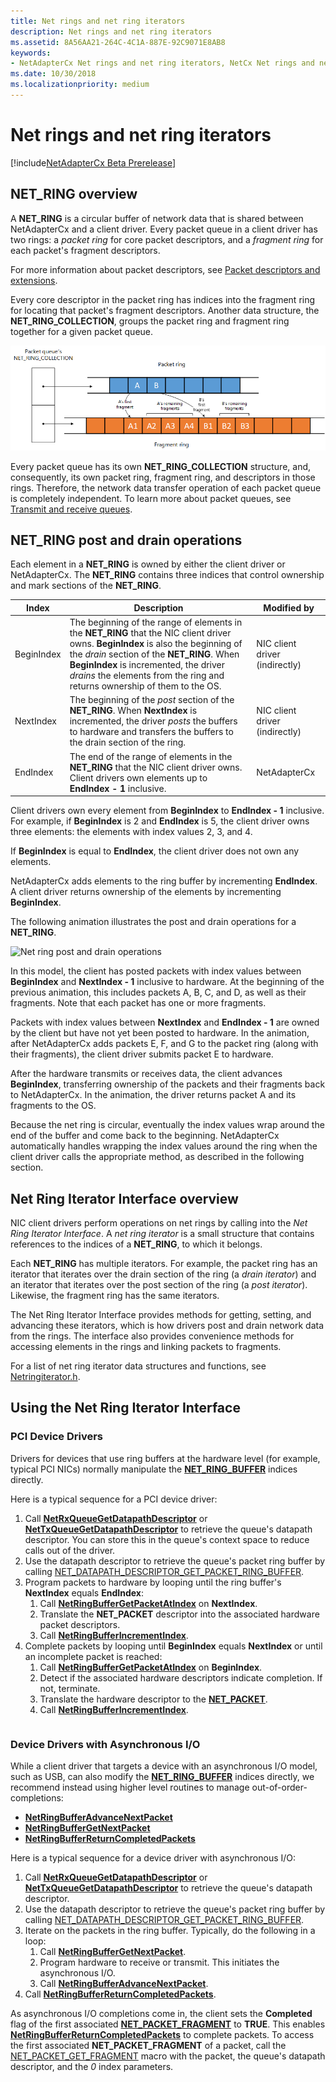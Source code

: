 ```yaml
---
title: Net rings and net ring iterators
description: Net rings and net ring iterators
ms.assetid: 8A56AA21-264C-4C1A-887E-92C9071E8AB8
keywords:
- NetAdapterCx Net rings and net ring iterators, NetCx Net rings and net ring iterators, NetAdapterCx PCI devices net ring, NetAdapterCx asynchronous I/O
ms.date: 10/30/2018
ms.localizationpriority: medium
---
```


# Net rings and net ring iterators

[!include[NetAdapterCx Beta Prerelease](../netcx-beta-prerelease.md)]

## NET_RING overview

A **NET_RING** is a circular buffer of network data that is shared between NetAdapterCx and a client driver. Every packet queue in a client driver has two rings: a *packet ring* for core packet descriptors, and a *fragment ring* for each packet's fragment descriptors.

For more information about packet descriptors, see [Packet descriptors and extensions](packet-descriptors-and-extensions.md).

Every core descriptor in the packet ring has indices into the fragment ring for locating that packet's fragment descriptors. Another data structure, the **NET_RING_COLLECTION**, groups the packet ring and fragment ring together for a given packet queue.

![multi-ring layout](images/multi-ring.png) 

Every packet queue has its own **NET_RING_COLLECTION** structure, and, consequently, its own packet ring, fragment ring, and descriptors in those rings. Therefore, the network data transfer operation of each packet queue is completely independent. To learn more about packet queues, see [Transmit and receive queues](transmit-and-receive-queues.md).

## NET_RING post and drain operations

Each element in a **NET_RING** is owned by either the client driver or NetAdapterCx. The **NET_RING** contains three indices that control ownership and mark sections of the **NET_RING**.

| Index | Description | Modified by |
| --- | --- | --- |
| BeginIndex | The beginning of the range of elements in the **NET_RING** that the NIC client driver owns. **BeginIndex** is also the beginning of the *drain* section of the **NET_RING**. When **BeginIndex** is incremented, the driver *drains* the elements from the ring and returns ownership of them to the OS. | NIC client driver (indirectly) |
| NextIndex | The beginning of the *post* section of the **NET_RING**. When **NextIndex** is incremented, the driver *posts* the buffers to hardware and transfers the buffers to the drain section of the ring. | NIC client driver (indirectly) |
| EndIndex | The end of the range of elements in the **NET_RING** that the NIC client driver owns. Client drivers own elements up to **EndIndex - 1** inclusive. | NetAdapterCx |

Client drivers own every element from **BeginIndex** to **EndIndex - 1** inclusive. For example, if **BeginIndex** is 2 and **EndIndex** is 5, the client driver owns three elements: the elements with index values 2, 3, and 4.

If **BeginIndex** is equal to **EndIndex**, the client driver does not own any elements.

NetAdapterCx adds elements to the ring buffer by incrementing **EndIndex**. A client driver returns ownership of the elements by incrementing **BeginIndex**.

The following animation illustrates the post and drain operations for a **NET_RING**.

![Net ring post and drain operations](images/net_ring_post_and_drain_operations.gif "Net ring post and drain operations")

In this model, the client has posted packets with index values between **BeginIndex** and **NextIndex - 1** inclusive to hardware. At the beginning of the previous animation, this includes packets A, B, C, and D, as well as their fragments. Note that each packet has one or more fragments. 

Packets with index values between **NextIndex** and **EndIndex - 1** are owned by the client but have not yet been posted to hardware. In the animation, after NetAdapterCx adds packets E, F, and G to the packet ring (along with their fragments), the client driver submits packet E to hardware.

After the hardware transmits or receives data, the client advances **BeginIndex**, transferring ownership of the packets and their fragments back to NetAdapterCx. In the animation, the driver returns packet A and its fragments to the OS.

Because the net ring is circular, eventually the index values wrap around the end of the buffer and come back to the beginning. NetAdapterCx automatically handles wrapping the index values around the ring when the client driver calls the appropriate method, as described in the following section.

## Net Ring Iterator Interface overview

NIC client drivers perform operations on net rings by calling into the *Net Ring Iterator Interface*. A *net ring iterator* is a small structure that contains references to the indices of a **NET_RING**, to which it belongs.

Each **NET_RING** has multiple iterators. For example, the packet ring has an iterator that iterates over the drain section of the ring (a *drain iterator*) and an iterator that iterates over the post section of the ring (a *post iterator*). Likewise, the fragment ring has the same iterators. 

The Net Ring Iterator Interface provides methods for getting, setting, and advancing these iterators, which is how drivers post and drain network data from the rings. The interface also provides convenience methods for accessing elements in the rings and linking packets to fragments.

For a list of net ring iterator data structures and functions, see [Netringiterator.h](netringiterator-h.md).

## Using the Net Ring Iterator Interface

### PCI Device Drivers

Drivers for devices that use ring buffers at the hardware level (for example, typical PCI NICs) normally manipulate the [**NET_RING_BUFFER**](https://docs.microsoft.com/windows-hardware/drivers/ddi/content/netringbuffer/ns-netringbuffer-_net_ring_buffer) indices directly.

Here is a typical sequence for a PCI device driver:

1. Call [**NetRxQueueGetDatapathDescriptor**](https://docs.microsoft.com/windows-hardware/drivers/ddi/content/netrxqueue/nf-netrxqueue-netrxqueuegetdatapathdescriptor) or [**NetTxQueueGetDatapathDescriptor**](https://docs.microsoft.com/windows-hardware/drivers/ddi/content/nettxqueue/nf-nettxqueue-nettxqueuegetdatapathdescriptor) to retrieve the queue's datapath descriptor. You can store this in the queue's context space to reduce calls out of the driver.
2. Use the datapath descriptor to retrieve the queue's packet ring buffer by calling [NET_DATAPATH_DESCRIPTOR_GET_PACKET_RING_BUFFER](https://docs.microsoft.com/windows-hardware/drivers/ddi/content/netdatapathdescriptor/nf-netdatapathdescriptor-net_datapath_descriptor_get_packet_ring_buffer).
3. Program packets to hardware by looping until the ring buffer's **NextIndex** equals **EndIndex**:
    1. Call [**NetRingBufferGetPacketAtIndex**](https://docs.microsoft.com/windows-hardware/drivers/ddi/content/netadapterpacket/nf-netadapterpacket-netringbuffergetpacketatindex) on **NextIndex**.
    2. Translate the **NET_PACKET** descriptor into the associated hardware packet descriptors.
    3. Call [**NetRingBufferIncrementIndex**](https://docs.microsoft.com/windows-hardware/drivers/ddi/content/netringbuffer/nf-netringbuffer-netringbufferincrementindex).
4. Complete packets by looping until **BeginIndex** equals **NextIndex** or until an incomplete packet is reached:
    1. Call [**NetRingBufferGetPacketAtIndex**](https://docs.microsoft.com/windows-hardware/drivers/ddi/content/netadapterpacket/nf-netadapterpacket-netringbuffergetpacketatindex) on **BeginIndex**.
    2. Detect if the associated hardware descriptors indicate completion. If not, terminate.
    3. Translate the hardware descriptor to the [**NET_PACKET**](https://docs.microsoft.com/windows-hardware/drivers/ddi/content/netpacket/ns-netpacket-_net_packet).
    4. Call [**NetRingBufferIncrementIndex**](https://docs.microsoft.com/windows-hardware/drivers/ddi/content/netringbuffer/nf-netringbuffer-netringbufferincrementindex).

```C++
```

### Device Drivers with Asynchronous I/O

While a client driver that targets a device with an asynchronous I/O model, such as USB, can also modify the [**NET_RING_BUFFER**](https://docs.microsoft.com/windows-hardware/drivers/ddi/content/netringbuffer/ns-netringbuffer-_net_ring_buffer) indices directly, we recommend instead using higher level routines to manage out-of-order-completions:

* [**NetRingBufferAdvanceNextPacket**](https://docs.microsoft.com/windows-hardware/drivers/ddi/content/netadapterpacket/nf-netadapterpacket-netringbufferadvancenextpacket)
* [**NetRingBufferGetNextPacket**](https://docs.microsoft.com/windows-hardware/drivers/ddi/content/netadapterpacket/nf-netadapterpacket-netringbuffergetnextpacket)
* [**NetRingBufferReturnCompletedPackets**](https://docs.microsoft.com/windows-hardware/drivers/ddi/content/netadapterpacket/nf-netadapterpacket-netringbufferreturncompletedpackets)

Here is a typical sequence for a device driver with asynchronous I/O:

1. Call [**NetRxQueueGetDatapathDescriptor**](https://docs.microsoft.com/windows-hardware/drivers/ddi/content/netrxqueue/nf-netrxqueue-netrxqueuegetdatapathdescriptor) or [**NetTxQueueGetDatapathDescriptor**](https://docs.microsoft.com/windows-hardware/drivers/ddi/content/nettxqueue/nf-nettxqueue-nettxqueuegetdatapathdescriptor) to retrieve the queue's datapath descriptor.
2. Use the datapath descriptor to retrieve the queue's packet ring buffer by calling [NET_DATAPATH_DESCRIPTOR_GET_PACKET_RING_BUFFER](https://docs.microsoft.com/windows-hardware/drivers/ddi/content/netdatapathdescriptor/nf-netdatapathdescriptor-net_datapath_descriptor_get_packet_ring_buffer).
3. Iterate on the packets in the ring buffer. Typically, do the following in a loop:
    1. Call [**NetRingBufferGetNextPacket**](https://docs.microsoft.com/windows-hardware/drivers/ddi/content/netadapterpacket/nf-netadapterpacket-netringbuffergetnextpacket).
    2. Program hardware to receive or transmit. This initiates the asynchronous I/O.
    3. Call [**NetRingBufferAdvanceNextPacket**](https://docs.microsoft.com/windows-hardware/drivers/ddi/content/netadapterpacket/nf-netadapterpacket-netringbufferadvancenextpacket).
4. Call [**NetRingBufferReturnCompletedPackets**](https://docs.microsoft.com/windows-hardware/drivers/ddi/content/netadapterpacket/nf-netadapterpacket-netringbufferreturncompletedpackets).

As asynchronous I/O completions come in, the client sets the **Completed** flag of the first associated [**NET_PACKET_FRAGMENT**](https://docs.microsoft.com/windows-hardware/drivers/ddi/content/netpacket/ns-netpacket-_net_packet_fragment) to **TRUE**. This enables [**NetRingBufferReturnCompletedPackets**](https://docs.microsoft.com/windows-hardware/drivers/ddi/content/netadapterpacket/nf-netadapterpacket-netringbufferreturncompletedpackets) to complete packets. To access the first associated **NET_PACKET_FRAGMENT** of a packet, call the [NET_PACKET_GET_FRAGMENT](https://docs.microsoft.com/windows-hardware/drivers/ddi/content/netdatapathdescriptor/nf-netdatapathdescriptor-net_packet_get_fragment) macro with the packet, the queue's datapath descriptor, and the *0* index parameters.

```C++
```